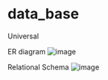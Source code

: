 # data_base

Universal

ER diagram
![image](https://user-images.githubusercontent.com/95963156/157285214-ae70ec48-c98d-4463-9f64-ccb06b1c7c0b.png)

Relational Schema
![image](https://user-images.githubusercontent.com/95963156/157285263-fc7060cd-6f06-4e11-acad-9c146c1070e0.png)
